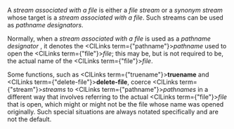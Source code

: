  



A *stream associated with a file* is either a *file stream* or a *synonym stream* whose target is a *stream associated with a file*. Such streams can be used as *pathname designators*. 



Normally, when a *stream associated with a file* is used as a *pathname designator* , it denotes the <ClLinks  term={"pathname"}><i>pathname</i></ClLinks> used to open the <ClLinks  term={"file"}><i>file</i></ClLinks>; this may be, but is not required to be, the actual name of the <ClLinks  term={"file"}><i>file</i></ClLinks>. 



Some functions, such as <ClLinks  term={"truename"}><b>truename</b></ClLinks> and <ClLinks  term={"delete-file"}><b>delete-file</b></ClLinks>, coerce <ClLinks  term={"stream"}><i>streams</i></ClLinks> to <ClLinks  term={"pathname"}><i>pathnames</i></ClLinks> in a different way that involves referring to the actual <ClLinks  term={"file"}><i>file</i></ClLinks> that is open, which might or might not be the file whose name was opened originally. Such special situations are always notated specifically and are not the default. 



